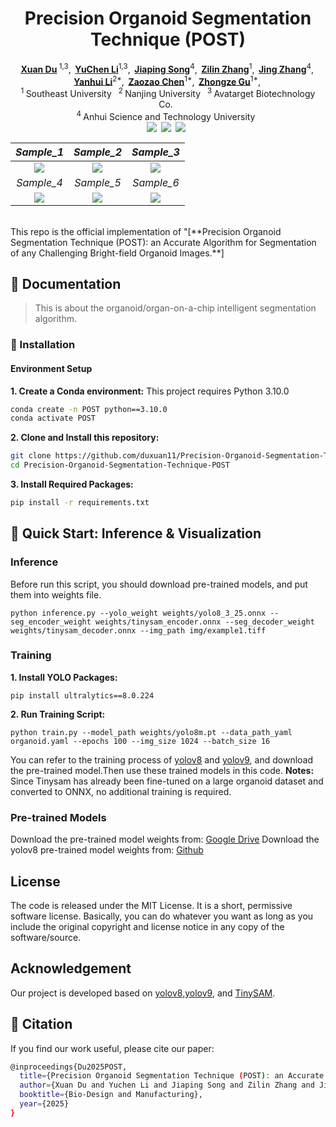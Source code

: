 <h1 align="center">Precision Organoid Segmentation Technique (POST)</h1>

<div align='center'>
    <a href='https://scholar.google.com' target='_blank'><strong>Xuan Du</strong></a><sup> 1,3</sup>,&thinsp;
    <a href='https://scholar.google.com' target='_blank'><strong>YuChen Li</strong></a><sup>1,3</sup>,&thinsp;
    <a href='https://scholar.google.com' target='_blank'><strong>Jiaping Song</strong></a><sup>4</sup>,&thinsp;
    <a href='https://scholar.google.com' target='_blank'><strong>Zilin Zhang</strong></a><sup>1</sup>,&thinsp;
    <a href='https://scholar.google.com' target='_blank'><strong>Jing Zhang</strong></a><sup>4</sup>,&thinsp;
    <a href='https://scholar.google.com' target='_blank'><strong>Yanhui Li</strong></a><sup>2*</sup>,&thinsp;
    <a href='https://scholar.google.com' target='_blank'><strong>Zaozao Chen</strong></a><sup>1*</sup>,&thinsp;
    <a href='https://scholar.google.com' target='_blank'><strong>Zhongze Gu</strong></a><sup>1*</sup>,&thinsp;
</div>

<div align='center'>
    <sup>1 </sup>Southeast University&ensp;  <sup>2 </sup>Nanjing University&ensp;  <sup>3 </sup>Avatarget Biotechnology Co.&ensp;  <br/> <sup>4 </sup>Anhui Science and Technology University&ensp;
    <br />
</div>
<div align="center" style="display: flex; justify-content: center; flex-wrap: wrap;">
  <a href='https://www.sciopen.com/article/pdf/10.26599/AIR.2024.9150'><img src='https://img.shields.io/badge/Journal-Paper-red'></a>&ensp;
  <a href='https://arxiv.org/pdf/2401.'><img src='https://img.shields.io/badge/arXiv-Paper-green'></a>&ensp;
  <a href='LICENSE'><img src='https://img.shields.io/badge/License-MIT-blue'></a>&ensp;
</div>

|            *Sample_1*            |             *Sample_2*            |             *Sample_3*            |
| :------------------------------: | :-------------------------------: | :-------------------------------: |
| <img src="https://drive.google.com/uc?id=19ShmEUc_lpIKASy6zUq5F89q3HRsdfvr" /> |  <img src="https://drive.google.com/uc?id=1tJEwPgfiK18r34n_qronNpuQhjd20NhV" /> |  <img src="https://drive.google.com/uc?id=1KtoevItyasK2samFIE0RfrQQ7cHo0QBZ" /> |
|            *Sample_4*            |             *Sample_5*            |             *Sample_6*            |
| <img src="https://drive.google.com/uc?id=1I5UW-xzCLMQD0IhlRwdCHqz8nFMxUa8X" /> |  <img src="https://drive.google.com/uc?id=1BbR6YjzI8xKwCQL-t-5pul5PcLRrJNrs" /> |  <img src="https://drive.google.com/uc?id=1puGcK3elZ3__nfKTa2iVcMajLhLaG1qQ" /> |
<br/>
This repo is the official implementation of "[**Precision Organoid Segmentation Technique (POST): an Accurate Algorithm for Segmentation of any Challenging Bright-field Organoid Images.**]

## 📑 Documentation 
> This is about the organoid/organ-on-a-chip intelligent segmentation algorithm.

### 🚀 Installation 

#### Environment Setup
**1. Create a Conda environment:**
This project requires Python 3.10.0
```bash
conda create -n POST python==3.10.0
conda activate POST
```
**2. Clone and Install this repository:**
```bash
git clone https://github.com/duxuan11/Precision-Organoid-Segmentation-Technique-POST.git
cd Precision-Organoid-Segmentation-Technique-POST
```

**3. Install Required Packages:**
```bash
pip install -r requirements.txt
```

## 🚀 Quick Start: Inference & Visualization

### Inference
Before run this script, you should download pre-trained models, and put them into weights file. 
```shell
python inference.py --yolo_weight weights/yolo8_3_25.onnx --seg_encoder_weight weights/tinysam_encoder.onnx --seg_decoder_weight weights/tinysam_decoder.onnx --img_path img/example1.tiff
```
### Training
**1. Install YOLO Packages:**
```shell
pip install ultralytics==8.0.224
```
**2. Run Training Script:**
```shell
python train.py --model_path weights/yolo8m.pt --data_path_yaml organoid.yaml --epochs 100 --img_size 1024 --batch_size 16
```
You can refer to the training process of [yolov8](https://github.com/ultralytics/ultralytics) and [yolov9](https://github.com/WongKinYiu/yolov9), and download the pre-trained model.Then use these trained models in this code.
**Notes:** Since Tinysam has already been fine-tuned on a large organoid dataset and converted to ONNX, no additional training is required.
### Pre-trained Models
Download the pre-trained model weights from: [Google Drive](https://drive.google.com/drive/folders/1-Dd-zFxHM2GfprqbEv2Tv0_mLNu88SuW?usp=sharing)
Download the yolov8 pre-trained model weights from: [Github](https://docs.ultralytics.com/zh/models/yolov8/#performance-metrics)
## License
The code is released under the MIT License. It is a short, permissive software license. Basically, you can do whatever you want as long as you include the original copyright and license notice in any copy of the software/source.

## Acknowledgement
Our project is developed based on [yolov8](https://github.com/ultralytics/ultralytics),[yolov9](https://github.com/WongKinYiu/yolov9), and [TinySAM](https://github.com/xinghaochen/TinySAM).

## 📖 Citation

If you find our work useful, please cite our paper:
```bash
@inproceedings{Du2025POST,
  title={Precision Organoid Segmentation Technique (POST): an Accurate Algorithm for Segmentation of any Challenging Organoids.},
  author={Xuan Du and Yuchen Li and Jiaping Song and Zilin Zhang and Jing Zhang and Yanhui Li and Zaozao Chen and Zhongze Gu},
  booktitle={Bio-Design and Manufacturing},
  year={2025}
}
```
